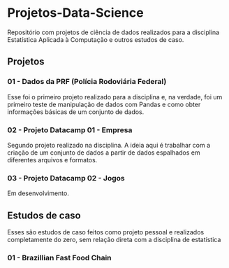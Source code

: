 # Projetos-Data-Science
Repositório com projetos de ciência de dados realizados para a disciplina Estatística Aplicada à Computação e outros estudos de caso.

## Projetos

### 01 - Dados da PRF (Polícia Rodoviária Federal) ###
  Esse foi o primeiro projeto realizado para a disciplina e, na verdade, foi um primeiro teste de manipulação de dados com Pandas e como obter informações básicas de um conjunto de dados.
  
### 02 - Projeto Datacamp 01 - Empresa ###
  Segundo projeto realizado na disciplina. A ideia aqui é trabalhar com a criação de um conjunto de dados a partir de dados espalhados em diferentes arquivos e formatos.
  
### 03 - Projeto Datacamp 02 - Jogos ###
Em desenvolvimento.

## Estudos de caso

Esses são estudos de caso feitos como projeto pessoal e realizados completamente do zero, sem relação direta com a disciplina de estatística

### 01 - Brazillian Fast Food Chain
